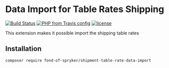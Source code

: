 # Data Import for Table Rates Shipping
[![Build Status](https://travis-ci.org/fond-of/spryker-shipment-table-rate-data-import.svg?branch=master)](https://travis-ci.org/fond-of/spryker-shipment-table-rate-data-import)
[![PHP from Travis config](https://img.shields.io/travis/php-v/symfony/symfony.svg)](https://php.net/)
[![license](https://img.shields.io/github/license/mashape/apistatus.svg)](https://packagist.org/packages/fond-of-spryker/shipment-table-rate-data-import)


This extension makes it possible import the shipping table rates

## Installation

```
composer require fond-of-spryker/shipment-table-rate-data-import
```